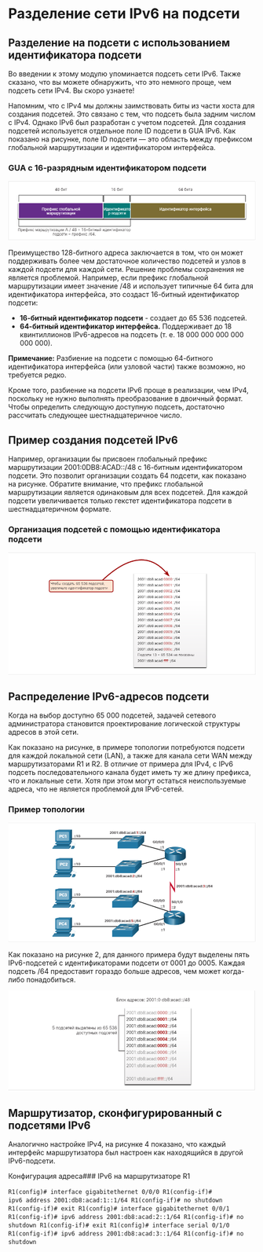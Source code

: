 # Разделение сети IPv6 на подсети

<!-- 12.8.1 -->

## Разделение на подсети с использованием идентификатора подсети

Во введении к этому модулю упоминается подсеть сети IPv6. Также сказано, что вы можете обнаружить, что это немного проще, чем подсеть сети IPv4. Вы скоро узнаете!

Напомним, что с IPv4 мы должны заимствовать биты из части хоста для создания подсетей. Это связано с тем, что подсеть была задним числом с IPv4. Однако IPv6 был разработан с учетом подсетей. Для создания подсетей используется отдельное поле ID подсети в GUA IPv6. Как показано на рисунке, поле ID подсети — это область между префиксом глобальной маршрутизации и идентификатором интерфейса.

### GUA с 16-разрядным идентификатором подсети
![](./assets/12.8.1.png)
<!-- /courses/itn-dl/aeed55b2-34fa-11eb-ad9a-f74babed41a6/af2380e0-34fa-11eb-ad9a-f74babed41a6/assets/2e4e42f1-1c25-11ea-81a0-ffc2c49b96bc.svg -->

Преимущество 128-битного адреса заключается в том, что он может поддерживать более чем достаточное количество подсетей и узлов в каждой подсети для каждой сети. Решение проблемы сохранения не является проблемой. Например, если префикс глобальной маршрутизации имеет значение /48 и использует типичные 64 бита для идентификатора интерфейса, это создаст 16-битный идентификатор подсети:

* **16-битный идентификатор подсети** - создает до 65 536 подсетей.
* **64-битный идентификатор интерфейса.** Поддерживает до 18 квинтиллионов IPv6-адресов на подсеть (т. е. 18 000 000 000 000 000 000).


**Примечание:** Разбиение на подсети с помощью 64-битного идентификатора интерфейса (или узловой части) также возможно, но требуется редко.

Кроме того, разбиение на подсети IPv6 проще в реализации, чем IPv4, поскольку не нужно выполнять преобразование в двоичный формат. Чтобы определить следующую доступную подсеть, достаточно рассчитать следующее шестнадцатеричное число.

<!-- 12.8.2 -->

## Пример создания подсетей IPv6


Например, организации бы присвоен глобальный префикс маршрутизации 2001:0DB8:ACAD::/48 с 16-битным идентификатором подсети. Это позволит организации создать 64 подсети, как показано на рисунке. Обратите внимание, что префикс глобальной маршрутизации является одинаковым для всех подсетей. Для каждой подсети увеличивается только гекстет идентификатора подсети в шестнадцатеричном формате.

### Организация подсетей с помощью идентификатора подсети
![](./assets/12.8.2.png)
<!-- /courses/itn-dl/aeed55b2-34fa-11eb-ad9a-f74babed41a6/af2380e0-34fa-11eb-ad9a-f74babed41a6/assets/2e4e6a04-1c25-11ea-81a0-ffc2c49b96bc.svg -->

<!-- 12.8.3 -->

## Распределение IPv6-адресов подсети

Когда на выбор доступно 65 000 подсетей, задачей сетевого администратора становится проектирование логической структуры адресов в этой сети.

Как показано на рисунке, в примере топологии потребуются подсети для каждой локальной сети (LAN), а также для канала сети WAN между маршрутизаторами R1 и R2. В отличие от примера для IPv4, с IPv6 подсеть последовательного канала будет иметь ту же длину префикса, что и локальные сети. Хотя при этом могут остаться неиспользуемые адреса, что не является проблемой для IPv6-сетей.

### Пример топологии
![](./assets/12.8.3-1.png)
<!-- /courses/itn-dl/aeed55b2-34fa-11eb-ad9a-f74babed41a6/af2380e0-34fa-11eb-ad9a-f74babed41a6/assets/2e4eb820-1c25-11ea-81a0-ffc2c49b96bc.svg -->

Как показано на рисунке 2, для данного примера будут выделены пять IPv6-подсетей с идентификаторами подсети от 0001 до 0005. Каждая подсеть /64 предоставит гораздо больше адресов, чем может когда-либо понадобиться.

![](./assets/12.8.3-2.png)
<!-- /courses/itn-dl/aeed55b2-34fa-11eb-ad9a-f74babed41a6/af2380e0-34fa-11eb-ad9a-f74babed41a6/assets/2e4eb824-1c25-11ea-81a0-ffc2c49b96bc.svg -->

<!-- 12.8.4 -->
## Маршрутизатор, сконфигурированный с подсетями IPv6

Аналогично настройке IPv4, на рисунке 4 показано, что каждый интерфейс маршрутизатора был настроен как находящийся в другой IPv6-подсети.

Конфигурация адреса### IPv6 на маршрутизаторе R1

<per><code>R1(config)# interface gigabitethernet 0/0/0 
R1(config-if)# ipv6 address 2001:db8:acad:1::1/64
R1(config-if)# no shutdown
R1(config-if)# exit
R1(config)# interface gigabitethernet 0/0/1 
R1(config-if)# ipv6 address 2001:db8:acad:2::1/64
R1(config-if)# no shutdown
R1(config-if)# exit
R1(config)# interface serial 0/1/0 
R1(config-if)# ipv6 address 2001:db8:acad:3::1/64
R1(config-if)# no shutdown</code></per>

